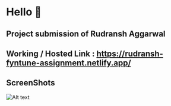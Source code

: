 # Hello 👋

## Project submission of Rudransh Aggarwal

## Working / Hosted Link : https://rudransh-fyntune-assignment.netlify.app/

## ScreenShots

![Alt text](url "Title")
